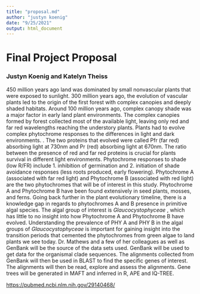 ```yaml
---
title: "proposal.md"
author: "justyn koenig"
date: "9/25/2021"
output: html_document
---
```


# Final Project Proposal 
### Justyn Koenig and Katelyn Theiss 

450 million years ago land was dominated by small nonvascular plants that were exposed to sunlight. 300 million years ago, the evolution of vascular plants led to the origin of the first forest with complex canopies and deeply shaded habitats. Around 100 million years ago, complex canopy shade was a major factor in early land plant environments. The complex canopies formed by forest collected most of the available light, leaving only red and far red wavelengths reaching the understory plants. Plants had to evolve complex phytochrome responses to the differences in light and dark environments. . The two proteins that evolved were called Pfr (far red) absorbing light at 730nm and Pr (red) absorbing light at 670nm. The ratio between the presence of red and far red proteins is crucial for plants survival in different light environments. Phytochrome responses to shade (low R/FR) include 1. inhibition of germination and 2. initiation of shade avoidance responses (less roots produced, early flowering). Phytochrome A (associated with far red light) and Phytochrome B (associated with red light) are the two phytochromes that will be of interest in this study. Phytochrome A and Phytochrome B have been found extensively in seed plants, mosses, and ferns. Going back further in the plant evolutionary timeline, there is a knowledge gap in regards to phytochromes A and B presence in primitive algal species. The algal group of interest is *Glaucocystophyceae* , which has little to no insight into how Phytochrome A and Phytochrome B have evolved. Understanding the prevalence of PHY A and PHY B in the algal groups of *Glaucocystophyceae* is important for gaining insight into the transition periods that cemented the phytochromes from green algae to land plants we see today.  Dr. Mathews and a few of her colleagues as well as GenBank will be the source of the data sets used. GenBank will be used to get data for the organismal clade sequences. The alignments collected from GenBank will then be used in BLAST to find the specific genes of interest. The alignments will then be read, explore and assess the alignments. Gene trees will be generated in MAFT and inferred in R, APE and IQ-TREE. 

https://pubmed.ncbi.nlm.nih.gov/29140468/